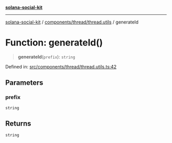 [**solana-social-kit**](../../../../README.md)

***

[solana-social-kit](../../../../README.md) / [components/thread/thread.utils](../README.md) / generateId

# Function: generateId()

> **generateId**(`prefix`): `string`

Defined in: [src/components/thread/thread.utils.ts:42](https://github.com/SendArcade/solana-social-starter/blob/03568260ca96ed63f77049843c721de1cb011893/src/components/thread/thread.utils.ts#L42)

## Parameters

### prefix

`string`

## Returns

`string`
